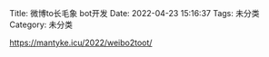 Title: 微博to长毛象 bot开发
Date: 2022-04-23 15:16:37
Tags: 未分类
Category: 未分类

<!-- wp:paragraph -->
<p><a href="https://mantyke.icu/2022/weibo2toot/">https://mantyke.icu/2022/weibo2toot/</a></p>
<!-- /wp:paragraph -->

<!-- wp:paragraph -->
<p></p>
<!-- /wp:paragraph -->
